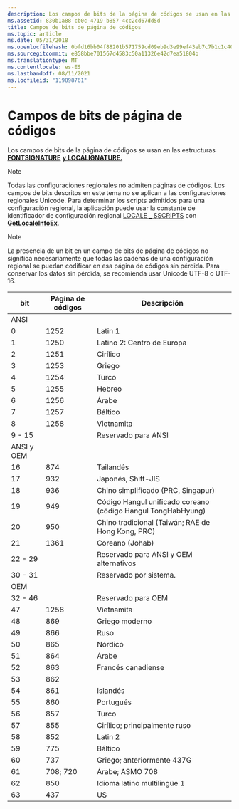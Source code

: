 ```yaml
---
description: Los campos de bits de la página de códigos se usan en las estructuras FONTSIGNATURE y LOCALIGNATURE. Nota Todas las configuraciones regionales no admiten páginas de códigos.
ms.assetid: 830b1a88-cb0c-4719-b857-4cc2cd67dd5d
title: Campos de bits de página de códigos
ms.topic: article
ms.date: 05/31/2018
ms.openlocfilehash: 0bfd16bb04f88201b571759cd09eb9d3e99ef43eb7c7b1c1c40c93e246833aa6
ms.sourcegitcommit: e858bbe701567d4583c50a11326e42d7ea51804b
ms.translationtype: MT
ms.contentlocale: es-ES
ms.lasthandoff: 08/11/2021
ms.locfileid: "119898761"
---
```

# <a name="code-page-bitfields"></a>Campos de bits de página de códigos

Los campos de bits de la página de códigos se usan en las estructuras [**FONTSIGNATURE**](/windows/win32/api/wingdi/ns-wingdi-fontsignature) [**y LOCALIGNATURE.**](/windows/win32/api/wingdi/ns-wingdi-localesignature)

> [!Note]  
> Todas las configuraciones regionales no admiten páginas de códigos. Los campos de bits descritos en este tema no se aplican a las configuraciones regionales Unicode. Para determinar los scripts admitidos para una configuración regional, la aplicación puede usar la constante de identificador de configuración regional [LOCALE \_ SSCRIPTS](locale-sscripts.md) con [**GetLocaleInfoEx**](/windows/desktop/api/Winnls/nf-winnls-getlocaleinfoex).

 

> [!Note]  
> La presencia de un bit en un campo de bits de página de códigos no significa necesariamente que todas las cadenas de una configuración regional se puedan codificar en esa página de códigos sin pérdida. Para conservar los datos sin pérdida, se recomienda usar Unicode UTF-8 o UTF-16.

 



| bit          | Página de códigos | Descripción                                           |
|--------------|-----------|-------------------------------------------------------|
| ANSI         |           |                                                       |
| 0            | 1252      | Latin 1                                               |
| 1            | 1250      | Latino 2: Centro de Europa                               |
| 2            | 1251      | Cirílico                                              |
| 3            | 1253      | Griego                                                 |
| 4            | 1254      | Turco                                               |
| 5            | 1255      | Hebreo                                                |
| 6            | 1256      | Árabe                                                |
| 7            | 1257      | Báltico                                                |
| 8            | 1258      | Vietnamita                                            |
| 9 - 15       |           | Reservado para ANSI                                     |
| ANSI y OEM |           |                                                       |
| 16           | 874       | Tailandés                                                  |
| 17           | 932       | Japonés, Shift-JIS                                   |
| 18           | 936       | Chino simplificado (PRC, Singapur)                   |
| 19           | 949       | Código Hangul unificado coreano (código Hangul TongHabHyung) |
| 20           | 950       | Chino tradicional (Taiwán; RAE de Hong Kong, PRC)      |
| 21           | 1361      | Coreano (Johab)                                        |
| 22 - 29      |           | Reservado para ANSI y OEM alternativos                   |
| 30 - 31      |           | Reservado por sistema.                                   |
| OEM          |           |                                                       |
| 32 - 46      |           | Reservado para OEM                                      |
| 47           | 1258      | Vietnamita                                            |
| 48           | 869       | Griego moderno                                          |
| 49           | 866       | Ruso                                               |
| 50           | 865       | Nórdico                                                |
| 51           | 864       | Árabe                                                |
| 52           | 863       | Francés canadiense                                       |
| 53           | 862       |                                                       |
| 54           | 861       | Islandés                                             |
| 55           | 860       | Portugués                                            |
| 56           | 857       | Turco                                               |
| 57           | 855       | Cirílico; principalmente ruso                           |
| 58           | 852       | Latin 2                                               |
| 59           | 775       | Báltico                                                |
| 60           | 737       | Griego; anteriormente 437G                                  |
| 61           | 708; 720  | Árabe; ASMO 708                                      |
| 62           | 850       | Idioma latino multilingüe 1                                  |
| 63           | 437       | US                                                    |



 

 

 




